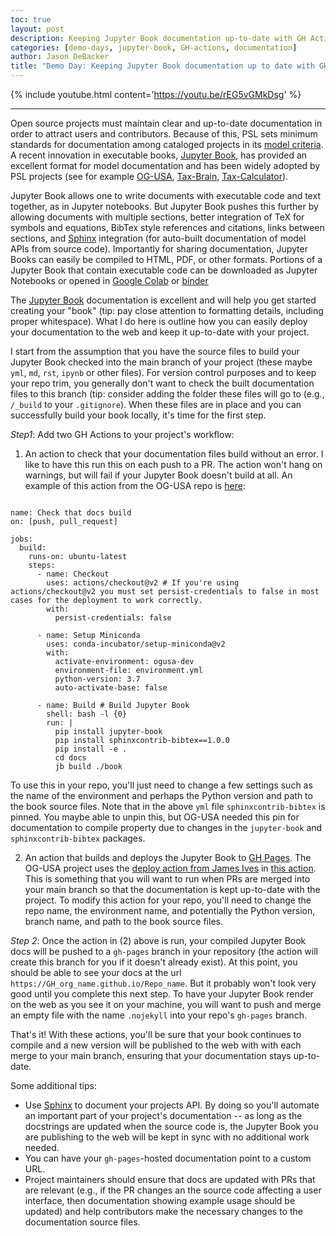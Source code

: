 ```yaml
---
toc: true
layout: post
description: Keeping Jupyter Book documentation up-to-date with GH Actions
categories: [demo-days, jupyter-book, GH-actions, documentation]
author: Jason DeBacker
title: "Demo Day: Keeping Jupyter Book documentation up to date with GH Actions"
---
```


{% include youtube.html content='https://youtu.be/rEG5vGMkDsg' %}

---

Open source projects must maintain clear and up-to-date documentation in order to attract users and contributors.
Because of this, PSL sets minimum standards for documentation among cataloged projects in its [model criteria](https://pslmodels.org/Catalog/library_criteria.html).
A recent innovation in executable books, [Jupyter Book](https://jupyterbook.org/intro.html), has provided an excellent format for model documentation and has been widely adopted by PSL projects (see for example [OG-USA](https://pslmodels.github.io/OG-USA/content/intro/intro.html), [Tax-Brain](http://taxbrain.pslmodels.org/content/intro.html), [Tax-Calculator](https://taxcalc.pslmodels.org)).

Jupyter Book allows one to write documents with executable code and text together, as in Jupyter notebooks.
But Jupyter Book pushes this further by allowing documents with multiple sections, better integration of TeX for symbols and equations, BibTex style references and citations, links between sections, and [Sphinx](https://www.sphinx-doc.org/en/master/) integration (for auto-built documentation of model APIs from source code).
Importantly for sharing documentation, Jupyter Books can easily be compiled to HTML, PDF, or other formats.
Portions of a Jupyter Book that contain executable code can be downloaded as Jupyter Notebooks or opened in [Google Colab](https://research.google.com/colaboratory/) or [binder](https://mybinder.org)

The [Jupyter Book](https://jupyterbook.org/intro.html) documentation is excellent and will help you get started creating your "book" (tip: pay close attention to formatting details, including proper whitespace).
What I do here is outline how you can easily deploy your documentation to the web and keep it up-to-date with your project.

I start from the assumption that you have the source files to build your Jupyter Book checked into the main branch of your project (these maybe `yml`, `md`, `rst`, `ipynb` or other files).
For version control purposes and to keep your repo trim, you generally don't want to check the built documentation files to this branch (tip: consider adding the folder these files will go to (e.g., `/_build` to your `.gitignore`).
When these files are in place and you can successfully build your book locally, it's time for the first step.

*Step1*: Add two GH Actions to your project's workflow:
1.  An action to check that your documentation files build without an error.
I like to have this run this on each push to a PR.
The action won't hang on warnings, but will fail if your Jupyter Book doesn't build at all.
An example of this action from the OG-USA repo is [here](https://github.com/PSLmodels/OG-USA/blob/master/.github/workflows/docs_check.yml):
```

name: Check that docs build
on: [push, pull_request]

jobs:
  build:
    runs-on: ubuntu-latest
    steps:
      - name: Checkout
        uses: actions/checkout@v2 # If you're using actions/checkout@v2 you must set persist-credentials to false in most cases for the deployment to work correctly.
        with:
          persist-credentials: false

      - name: Setup Miniconda
        uses: conda-incubator/setup-miniconda@v2
        with:
          activate-environment: ogusa-dev
          environment-file: environment.yml
          python-version: 3.7
          auto-activate-base: false

      - name: Build # Build Jupyter Book
        shell: bash -l {0}
        run: |
          pip install jupyter-book
          pip install sphinxcontrib-bibtex==1.0.0
          pip install -e .
          cd docs
          jb build ./book
```
To use this in your repo, you'll just need to change a few settings such as the name of the environment and perhaps the Python version and path to the book source files.
Note that in the above `yml` file `sphinxcontrib-bibtex` is pinned.
You maybe able to unpin this, but OG-USA needed this pin for documentation to compile property due to changes in the `jupyter-book` and `sphinxcontrib-bibtex` packages.

2. An action that builds and deploys the Jupyter Book to [GH Pages](https://pages.github.com).
The OG-USA project uses the [deploy action from James Ives](https://github.com/JamesIves/github-pages-deploy-action) in [this action](https://github.com/PSLmodels/OG-USA/blob/master/.github/workflows/deploy_docs.yml).
This is something that you will want to run when PRs are merged into your main branch so that the documentation is kept up-to-date with the project.
To modify this action for your repo, you'll need to change the repo name, the environment name, and potentially the Python version, branch name, and path to the book source files.

*Step 2*: Once the action in (2) above is run, your compiled Jupyter Book docs will be pushed to a `gh-pages` branch in your repository (the action will create this branch for you if it doesn't already exist).
At this point, you should be able to see your docs at the url `https://GH_org_name.github.io/Repo_name`.
But it probably won't look very good until you complete this next step.
To have your Jupyter Book render on the web as you see it on your machine, you will want to push and merge an empty file with the name `.nojekyll` into your repo's `gh-pages` branch.

That's it!
With these actions, you'll be sure that your book continues to compile and a new version will be published to the web with with each merge to your main branch, ensuring that your documentation stays up-to-date.

Some additional tips:
- Use [Sphinx](https://www.sphinx-doc.org/en/master/) to document your projects API.
By doing so you'll automate an important part of your project's documentation -- as long as the docstrings are updated when the source code is, the Jupyter Book you are publishing to the web will be kept in sync with no additional work needed.
- You can have your `gh-pages`-hosted documentation point to a custom URL.
- Project maintainers should ensure that docs are updated with PRs that are relevant (e.g., if the PR changes an the source code affecting a user interface, then documentation showing example usage should be updated) and help contributors make the necessary changes to the documentation source files.